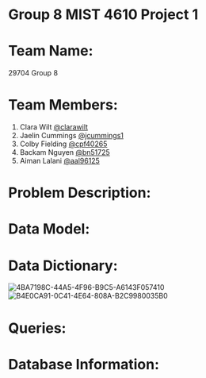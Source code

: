 # Group 8 MIST 4610 Project 1

# Team Name:
29704 Group 8

# Team Members:
1. Clara Wilt [@clarawilt](https://github.com/clarawilt)
2. Jaelin Cummings [@jcummings1](https://github.com/jcummings1)
3. Colby Fielding [@cpf40265](https://github.com/cpf40265)
4. Backam Nguyen [@bn51725](https://github.com/bn51725)
5. Aiman Lalani [@aal96125](https://github.com/aal96125)

# Problem Description:

# Data Model:

# Data Dictionary: 
![4BA7198C-44A5-4F96-B9C5-A6143F057410](https://github.com/clarawilt/Group8MIST4610Project1/assets/131196224/b3061db1-dca4-4028-ab26-f5f139d4f26d)
![B4E0CA91-0C41-4E64-808A-B2C9980035B0](https://github.com/clarawilt/Group8MIST4610Project1/assets/131196224/a7b172ce-c989-4f72-8e33-4235dc360083)




# Queries: 

# Database Information:
